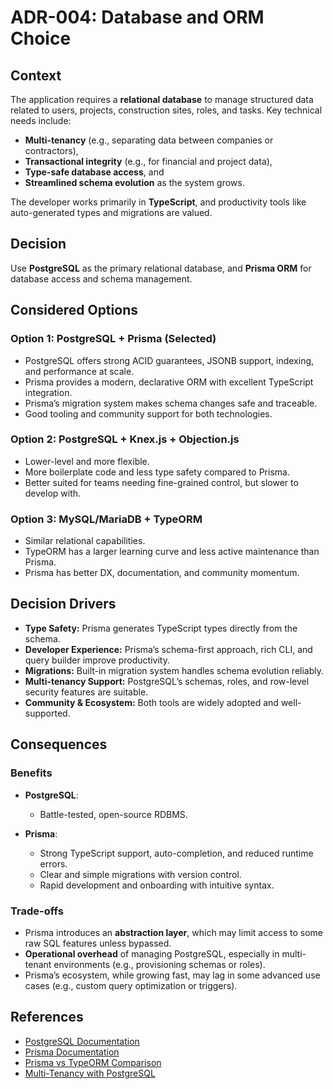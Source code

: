 # ADR-004: Database and ORM Choice

## Context

The application requires a **relational database** to manage structured data related to users, projects, construction sites, roles, and tasks. Key technical needs include:

* **Multi-tenancy** (e.g., separating data between companies or contractors),
* **Transactional integrity** (e.g., for financial and project data),
* **Type-safe database access**, and
* **Streamlined schema evolution** as the system grows.

The developer  works primarily in **TypeScript**, and productivity tools like auto-generated types and migrations are valued.

## Decision

Use **PostgreSQL** as the primary relational database, and **Prisma ORM** for database access and schema management.

## Considered Options

### Option 1: PostgreSQL + Prisma (Selected)

* PostgreSQL offers strong ACID guarantees, JSONB support, indexing, and performance at scale.
* Prisma provides a modern, declarative ORM with excellent TypeScript integration.
* Prisma’s migration system makes schema changes safe and traceable.
* Good tooling and community support for both technologies.

### Option 2: PostgreSQL + Knex.js + Objection.js

* Lower-level and more flexible.
* More boilerplate code and less type safety compared to Prisma.
* Better suited for teams needing fine-grained control, but slower to develop with.

### Option 3: MySQL/MariaDB + TypeORM

* Similar relational capabilities.
* TypeORM has a larger learning curve and less active maintenance than Prisma.
* Prisma has better DX, documentation, and community momentum.

## Decision Drivers

* **Type Safety:** Prisma generates TypeScript types directly from the schema.
* **Developer Experience:** Prisma’s schema-first approach, rich CLI, and query builder improve productivity.
* **Migrations:** Built-in migration system handles schema evolution reliably.
* **Multi-tenancy Support:** PostgreSQL’s schemas, roles, and row-level security features are suitable.
* **Community & Ecosystem:** Both tools are widely adopted and well-supported.

## Consequences

### Benefits

* **PostgreSQL**:

  * Battle-tested, open-source RDBMS.
* **Prisma**:

  * Strong TypeScript support, auto-completion, and reduced runtime errors.
  * Clear and simple migrations with version control.
  * Rapid development and onboarding with intuitive syntax.

### Trade-offs

* Prisma introduces an **abstraction layer**, which may limit access to some raw SQL features unless bypassed.
* **Operational overhead** of managing PostgreSQL, especially in multi-tenant environments (e.g., provisioning schemas or roles).
* Prisma’s ecosystem, while growing fast, may lag in some advanced use cases (e.g., custom query optimization or triggers).

## References

* [PostgreSQL Documentation](https://www.postgresql.org/docs/)
* [Prisma Documentation](https://www.prisma.io/docs/)
* [Prisma vs TypeORM Comparison](https://www.prisma.io/docs/comparisons/prisma-vs-typeorm)
* [Multi-Tenancy with PostgreSQL](https://www.citusdata.com/blog/2017/10/12/five-ways-to-scale-postgresql/)
